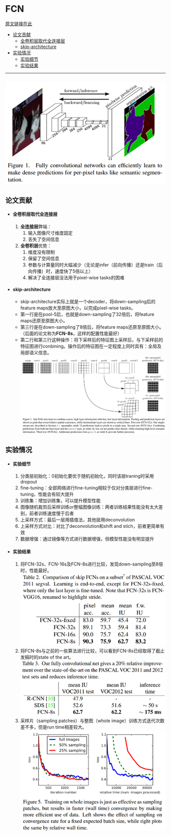 # FCN
[原文链接在此](https://arxiv.org/pdf/1411.4038.pdf)
- [论文贡献](#论文贡献)
   - [全卷积层取代全连接层](#全卷积层取代全连接层)
   - [skip-architecture](#skip-architecture)
- [实验情况](#实验情况)
   - [实验细节](#实验细节)
   - [实验结果](#实验结果)
----------
![网络结构](FCN-fig1.png)
----------
## 论文贡献
- #### 全卷积层取代全连接层
   1. **全连接层**弊端：
      1. 输入图像尺寸维度固定
      2. 丢失了空间信息
   2. **全卷积层**优势：
      1. 维度没有限制
      2. 保留了空间信息
      3. 参数与计算量同时大幅减少（无论是infer（前向传播）还是train（后向传播）时，速度快了5倍以上）
      4. 解决了全连接层没法用于pixel-wise tasks的困难
- #### skip-architecture
   - skip-architecture实际上就是一个decoder，将down-sampling后的feature maps放大至原图大小，以完成pixel-wise tasks。<br>
   - 第一行是在pool-5后，也就是down-sampling了32倍后，将feature maps还原至原图大小。<br>
   - 第三行是在down-sampling了8倍后，将feature maps还原至原图大小。（后面的论文称为**FCN-8s**，这样的配置性能最好）<br>
   - 第二行和第三行这种操作：将下采样后的特征图上采样后，与下采样前的特征图进行conbining。操作后的特征图在一定程度上同时具有：全局及局部语义信息。<br>
![skip-architecture](FCN-fig3.png)
## 实验情况
- #### 实验细节
   1. 分类层初始化：0初始化要优于随机初始化，同时该层traning时采用dropout
   2. fine-tuning：全部网络进行fine-tuning相较于仅对分类层进行fine-tuning，性能会有较大提升
   3. 训练集：增加训练集，可以提升模型性能
   4. 图像随机裁剪后采样训练or整幅图像训练：两者训练结果性能没有太大差别，前者训练速度慢于后者
   5. 上采样方式：最后一层用插值法，其他层用deconvolution
   6. 上采样方式对比：对比了deconvolution和shift and stich，前者更简单有效
   7. 数据增强：通过镜像等方式进行数据增强，但模型性能没有明显提升
- #### 实验结果
   1. 将FCN-32s、FCN-16s及FCN-8s进行比较，发现down-sampling至8倍时，性能最好。
![](FCN-table2.png)
   2. 将FCN-8s与之前的一些算法进行比较，可以看到FCN-8s已经取得了截止发稿时的state of the art。
![](FCN-table3.png)
   3. 采样片（sampling patches）与整图（whole image）训练方式迭代次数差不多，但是run time相差较大。
![](FCN-fig5.png)
